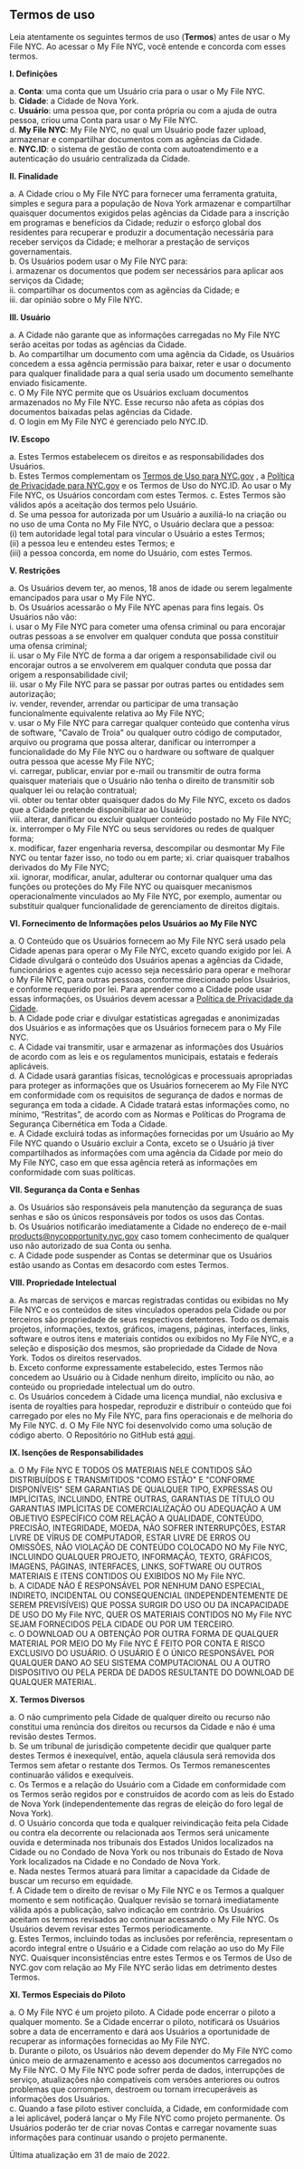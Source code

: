 ## Termos de uso

Leia atentamente os seguintes termos de uso (**Termos**) antes de usar o My File NYC. Ao acessar o My File NYC, você entende e concorda com esses termos.

**I. Definições**

a. **Conta**: uma conta que um Usuário cria para o usar o My File NYC.<br />
b. **Cidade**: a Cidade de Nova York.<br />
c. **Usuário**: uma pessoa que, por conta própria ou com a ajuda de outra pessoa, criou uma Conta para usar o My File NYC.<br />
d. **My File NYC**: My File NYC, no qual um Usuário pode fazer upload, armazenar e compartilhar documentos com as agências da Cidade.<br />
e. **NYC.ID**: o sistema de gestão de conta com autoatendimento e a autenticação do usuário centralizada da Cidade.<br />

**II. Finalidade**

a. A Cidade criou o My File NYC para fornecer uma ferramenta gratuita, simples e segura para a população de Nova York armazenar e compartilhar quaisquer documentos exigidos pelas agências da Cidade para a inscrição em programas e benefícios da Cidade; reduzir o esforço global dos residentes para recuperar e produzir a documentação necessária para receber serviços da Cidade; e melhorar a prestação de serviços governamentais.<br />
b. Os Usuários podem usar o My File NYC para:<br />
i. armazenar os documentos que podem ser necessários para aplicar aos serviços da Cidade;<br />
ii. compartilhar os documentos com as agências da Cidade; e<br />
iii. dar opinião sobre o My File NYC.<br />

**III. Usuário**

a. A Cidade não garante que as informações carregadas no My File NYC serão aceitas por todas as agências da Cidade.<br />
b. Ao compartilhar um documento com uma agência da Cidade, os Usuários concedem a essa agência permissão para baixar, reter e usar o documento para qualquer finalidade para a qual seria usado um documento semelhante enviado fisicamente.<br />
c. O My File NYC permite que os Usuários excluam documentos armazenados no My File NYC. Esse recurso não afeta as cópias dos documentos baixadas pelas agências da Cidade.<br />
d. O login em My File NYC é gerenciado pelo NYC.ID.<br />

**IV. Escopo**

a. Estes Termos estabelecem os direitos e as responsabilidades dos Usuários.<br />
b. Estes Termos complementam os <a href="https://www1.nyc.gov/home/terms-of-use.page" target="_blank">Termos de Uso para NYC.gov</a> , a <a href="https://www1.nyc.gov/home/privacy-policy.page" target="_blank">Política de Privacidade para NYC.gov</a> e os Termos de Uso do NYC.ID. Ao usar o My File NYC, os Usuários concordam com estes Termos.
c. Estes Termos são válidos após a aceitação dos termos pelo Usuário.<br />
d. Se uma pessoa for autorizada por um Usuário a auxiliá-lo na criação ou no uso de uma Conta no My File NYC, o Usuário declara que a pessoa: <br />(i) tem autoridade legal total para vincular o Usuário a estes Termos; <br />
(ii) a pessoa leu e entendeu estes Termos; e <br />
(iii) a pessoa concorda, em nome do Usuário, com estes Termos.<br />

**V. Restrições**

a. Os Usuários devem ter, ao menos, 18 anos de idade ou serem legalmente emancipados para usar o My File NYC.<br />
b. Os Usuários acessarão o My File NYC apenas para fins legais. Os Usuários não vão:<br />
i. usar o My File NYC para cometer uma ofensa criminal ou para encorajar outras pessoas a se envolver em qualquer conduta que possa constituir uma ofensa criminal;<br />
ii. usar o My File NYC de forma a dar origem a responsabilidade civil ou encorajar outros a se envolverem em qualquer conduta que possa dar origem a responsabilidade civil;<br />
iii. usar o My File NYC para se passar por outras partes ou entidades sem autorização;<br />
iv. vender, revender, arrendar ou participar de uma transação funcionalmente equivalente relativa ao My File NYC;<br />
v. usar o My File NYC para carregar qualquer conteúdo que contenha vírus de software, "Cavalo de Troia" ou qualquer outro código de computador, arquivo ou programa que possa alterar, danificar ou interromper a funcionalidade do My File NYC ou o hardware ou software de qualquer outra pessoa que acesse My File NYC;<br />
vi. carregar, publicar, enviar por e-mail ou transmitir de outra forma quaisquer materiais que o Usuário não tenha o direito de transmitir sob qualquer lei ou relação contratual;<br />
vii. obter ou tentar obter quaisquer dados do My File NYC, exceto os dados que a Cidade pretende disponibilizar ao Usuário;<br />
viii. alterar, danificar ou excluir qualquer conteúdo postado no My File NYC;<br />
ix. interromper o My File NYC ou seus servidores ou redes de qualquer forma;<br />
x. modificar, fazer engenharia reversa, descompilar ou desmontar My File NYC ou tentar fazer isso, no todo ou em parte;
xi. criar quaisquer trabalhos derivados do My File NYC;<br />
xii. ignorar, modificar, anular, adulterar ou contornar qualquer uma das funções ou proteções do My File NYC ou quaisquer mecanismos operacionalmente vinculados ao My File NYC, por exemplo, aumentar ou substituir qualquer funcionalidade de gerenciamento de direitos digitais. <br />

**VI. Fornecimento de Informações pelos Usuários ao My File NYC**

a. O Conteúdo que os Usuários fornecem ao My File NYC será usado pela Cidade apenas para operar o My File NYC, exceto quando exigido por lei. A Cidade divulgará o conteúdo dos Usuários apenas a agências da Cidade, funcionários e agentes cujo acesso seja necessário para operar e melhorar o My File NYC, para outras pessoas, conforme direcionado pelos Usuários, e conforme requerido por lei. Para aprender como a Cidade pode usar essas informações, os Usuários devem acessar a <a href="https://www1.nyc.gov/home/privacy-policy.page" target="_blank">Política de Privacidade da Cidade</a>.<br />
b. A Cidade pode criar e divulgar estatísticas agregadas e anonimizadas dos Usuários e as informações que os Usuários fornecem para o My File NYC.<br />
c. A Cidade vai transmitir, usar e armazenar as informações dos Usuários de acordo com as leis e os regulamentos municipais, estatais e federais aplicáveis.<br />
d. A Cidade usará garantias físicas, tecnológicas e processuais apropriadas para proteger as informações que os Usuários fornecerem ao My File NYC em conformidade com os requisitos de segurança de dados e normas de segurança em toda a cidade. A Cidade tratará estas informações como, no mínimo, “Restritas”, de acordo com as Normas e Políticas do Programa de Segurança Cibernética em Toda a Cidade.<br />
e. A Cidade excluirá todas as informações fornecidas por um Usuário ao My File NYC quando o Usuário excluir a Conta, exceto se o Usuário já tiver compartilhados as informações com uma agência da Cidade por meio do My File NYC, caso em que essa agência reterá as informações em conformidade com suas políticas.<br />

**VII. Segurança da Conta e Senhas**

a. Os Usuários são responsáveis pela manutenção da segurança de suas senhas e são os únicos responsáveis por todos os usos das Contas.<br />
b. Os Usuários notificarão imediatamente a Cidade no endereço de e-mail [products@nycopportunity.nyc.gov](mailto:products@nycopportunity.nyc.gov) caso tomem conhecimento de qualquer uso não autorizado de sua Conta ou senha.<br />
c. A Cidade pode suspender as Contas se determinar que os Usuários estão usando as Contas em desacordo com estes Termos.<br />

**VIII. Propriedade Intelectual**

a. As marcas de serviços e marcas registradas contidas ou exibidas no My File NYC e os conteúdos de sites vinculados operados pela Cidade ou por terceiros são propriedade de seus respectivos detentores. Todo os demais projetos, informações, textos, gráficos, imagens, páginas, interfaces, links, software e outros itens e materiais contidos ou exibidos no My File NYC, e a seleção e disposição dos mesmos, são propriedade da Cidade de Nova York. Todos os direitos reservados.<br />
b. Exceto conforme expressamente estabelecido, estes Termos não concedem ao Usuário ou à Cidade nenhum direito, implícito ou não, ao conteúdo ou propriedade intelectual um do outro.<br />
c. Os Usuários concedem à Cidade uma licença mundial, não exclusiva e isenta de royalties para hospedar, reproduzir e distribuir o conteúdo que foi carregado por eles no My File NYC, para fins operacionais e de melhoria do My File NYC.
d. O My File NYC foi desenvolvido como uma solução de código aberto. O Repositório no GitHub está <a href="https://github.com/CityOfNewYork/my-file-ny" target="_blank">aqui</a>.<br />

**IX. Isenções de Responsabilidades**

a. O My File NYC E TODOS OS MATERIAIS NELE CONTIDOS SÃO DISTRIBUÍDOS E TRANSMITIDOS "COMO ESTÃO" E "CONFORME DISPONÍVEIS" SEM GARANTIAS DE QUALQUER TIPO, EXPRESSAS OU IMPLÍCITAS, INCLUINDO, ENTRE OUTRAS, GARANTIAS DE TÍTULO OU GARANTIAS IMPLÍCITAS DE COMERCIALIZAÇÃO OU ADEQUAÇÃO A UM OBJETIVO ESPECÍFICO COM RELAÇÃO A QUALIDADE, CONTEÚDO, PRECISÃO, INTEGRIDADE, MOEDA, NÃO SOFRER INTERRUPÇÕES, ESTAR LIVRE DE VÍRUS DE COMPUTADOR, ESTAR LIVRE DE ERROS OU OMISSÕES, NÃO VIOLAÇÃO DE CONTEÚDO COLOCADO NO My File NYC, INCLUINDO QUALQUER PROJETO, INFORMAÇÃO, TEXTO, GRÁFICOS, IMAGENS, PÁGINAS, INTERFACES, LINKS, SOFTWARE OU OUTROS MATERIAIS E ITENS CONTIDOS OU EXIBIDOS NO My File NYC.<br />
b. A CIDADE NÃO É RESPONSÁVEL POR NENHUM DANO ESPECIAL, INDIRETO, INCIDENTAL OU CONSEQUENCIAL (INDEPENDENTEMENTE DE SEREM PREVISÍVEIS) QUE POSSA SURGIR DO USO OU DA INCAPACIDADE DE USO DO My File NYC, QUER OS MATERIAIS CONTIDOS NO My File NYC SEJAM FORNECIDOS PELA CIDADE OU POR UM TERCEIRO.<br />
c. O DOWNLOAD OU A OBTENÇÃO POR OUTRA FORMA DE QUALQUER MATERIAL POR MEIO DO My File NYC É FEITO POR CONTA E RISCO EXCLUSIVO DO USUÁRIO. O USUÁRIO É O ÚNICO RESPONSÁVEL POR QUALQUER DANO AO SEU SISTEMA COMPUTACIONAL OU A OUTRO DISPOSITIVO OU PELA PERDA DE DADOS RESULTANTE DO DOWNLOAD DE QUALQUER MATERIAL.<br />

**X. Termos Diversos**

a. O não cumprimento pela Cidade de qualquer direito ou recurso não constitui uma renúncia dos direitos ou recursos da Cidade e não é uma revisão destes Termos.<br />
b. Se um tribunal de jurisdição competente decidir que qualquer parte destes Termos é inexequível, então, aquela cláusula será removida dos Termos sem afetar o restante dos Termos. Os Termos remanescentes continuarão válidos e exequíveis.<br />
c. Os Termos e a relação do Usuário com a Cidade em conformidade com os Termos serão regidos por e construídos de acordo com as leis do Estado de Nova York (independentemente das regras de eleição do foro legal de Nova York).<br />
d. O Usuário concorda que toda e qualquer reivindicação feita pela Cidade ou contra ela decorrente ou relacionada aos Termos será unicamente ouvida e determinada nos tribunais dos Estados Unidos localizados na Cidade ou no Condado de Nova York ou nos tribunais do Estado de Nova York localizados na Cidade e no Condado de Nova York.<br />
e. Nada nestes Termos atuará para limitar a capacidade da Cidade de buscar um recurso em equidade.<br />
f. A Cidade tem o direito de revisar o My File NYC e os Termos a qualquer momento e sem notificação. Qualquer revisão se tornará imediatamente válida após a publicação, salvo indicação em contrário. Os Usuários aceitam os termos revisados ao continuar acessando o My File NYC. Os Usuários devem revisar estes Termos periodicamente.<br />
g. Estes Termos, incluindo todas as inclusões por referência, representam o acordo integral entre o Usuário e a Cidade com relação ao uso do My File NYC. Quaisquer inconsistências entre estes Termos e os Termos de Uso de NYC.gov com relação ao My File NYC serão lidas em detrimento destes Termos.<br />

**XI. Termos Especiais do Piloto**

a. O My File NYC é um projeto piloto. A Cidade pode encerrar o piloto a qualquer momento. Se a Cidade encerrar o piloto, notificará os Usuários sobre a data de encerramento e dará aos Usuários a oportunidade de recuperar as informações fornecidas ao My File NYC.<br />
b. Durante o piloto, os Usuários não devem depender do My File NYC como único meio de armazenamento e acesso aos documentos carregados no My File NYC. O My File NYC pode sofrer perda de dados, interrupções de serviço, atualizações não compatíveis com versões anteriores ou outros problemas que corrompem, destroem ou tornam irrecuperáveis as informações dos Usuários.<br />
c. Quando a fase piloto estiver concluída, a Cidade, em conformidade com a lei aplicável, poderá lançar o My File NYC como projeto permanente. Os Usuários poderão ter de criar novas Contas e carregar novamente suas informações para continuar usando o projeto permanente.<br />

Última atualização em 31 de maio de 2022.
